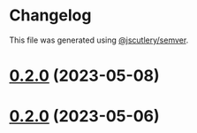 # Changelog

This file was generated using [@jscutlery/semver](https://github.com/jscutlery/semver).

# [0.2.0](https://github.com/noah-hein/pintle/compare/v0.1.5...v0.2.0) (2023-05-08)



# [0.2.0](https://github.com/noah-hein/pintle/compare/v0.1.0...v0.2.0) (2023-05-06)
